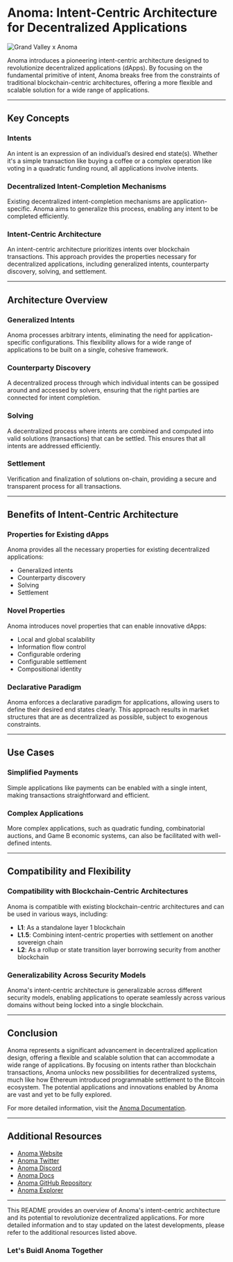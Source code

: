 # Anoma: Intent-Centric Architecture for Decentralized Applications

![Grand Valley x Anoma](resources/gvxanoma.gif)

Anoma introduces a pioneering intent-centric architecture designed to revolutionize decentralized applications (dApps). By focusing on the fundamental primitive of intent, Anoma breaks free from the constraints of traditional blockchain-centric architectures, offering a more flexible and scalable solution for a wide range of applications.

---

## Key Concepts

### Intents

An intent is an expression of an individual’s desired end state(s). Whether it's a simple transaction like buying a coffee or a complex operation like voting in a quadratic funding round, all applications involve intents.

### Decentralized Intent-Completion Mechanisms

Existing decentralized intent-completion mechanisms are application-specific. Anoma aims to generalize this process, enabling any intent to be completed efficiently.

### Intent-Centric Architecture

An intent-centric architecture prioritizes intents over blockchain transactions. This approach provides the properties necessary for decentralized applications, including generalized intents, counterparty discovery, solving, and settlement.

---

## Architecture Overview

### Generalized Intents

Anoma processes arbitrary intents, eliminating the need for application-specific configurations. This flexibility allows for a wide range of applications to be built on a single, cohesive framework.

### Counterparty Discovery

A decentralized process through which individual intents can be gossiped around and accessed by solvers, ensuring that the right parties are connected for intent completion.

### Solving

A decentralized process where intents are combined and computed into valid solutions (transactions) that can be settled. This ensures that all intents are addressed efficiently.

### Settlement

Verification and finalization of solutions on-chain, providing a secure and transparent process for all transactions.

---

## Benefits of Intent-Centric Architecture

### Properties for Existing dApps

Anoma provides all the necessary properties for existing decentralized applications:

- Generalized intents
- Counterparty discovery
- Solving
- Settlement

### Novel Properties

Anoma introduces novel properties that can enable innovative dApps:

- Local and global scalability
- Information flow control
- Configurable ordering
- Configurable settlement
- Compositional identity

### Declarative Paradigm

Anoma enforces a declarative paradigm for applications, allowing users to define their desired end states clearly. This approach results in market structures that are as decentralized as possible, subject to exogenous constraints.

---

## Use Cases

### Simplified Payments

Simple applications like payments can be enabled with a single intent, making transactions straightforward and efficient.

### Complex Applications

More complex applications, such as quadratic funding, combinatorial auctions, and Game B economic systems, can also be facilitated with well-defined intents.

---

## Compatibility and Flexibility

### Compatibility with Blockchain-Centric Architectures

Anoma is compatible with existing blockchain-centric architectures and can be used in various ways, including:

- **L1**: As a standalone layer 1 blockchain
- **L1.5**: Combining intent-centric properties with settlement on another sovereign chain
- **L2**: As a rollup or state transition layer borrowing security from another blockchain

### Generalizability Across Security Models

Anoma's intent-centric architecture is generalizable across different security models, enabling applications to operate seamlessly across various domains without being locked into a single blockchain.

---

## Conclusion

Anoma represents a significant advancement in decentralized application design, offering a flexible and scalable solution that can accommodate a wide range of applications. By focusing on intents rather than blockchain transactions, Anoma unlocks new possibilities for decentralized systems, much like how Ethereum introduced programmable settlement to the Bitcoin ecosystem. The potential applications and innovations enabled by Anoma are vast and yet to be fully explored.

For more detailed information, visit the [Anoma Documentation](https://anoma.net/blog).

---

## Additional Resources

- [Anoma Website](https://anoma.net/)
- [Anoma Twitter](https://x.com/anoma)
- [Anoma Discord](https://discord.gg/TpUxyxvEDs)
- [Anoma Docs](https://anoma.net/blog)
- [Anoma GitHub Repository](https://github.com/anoma)
- [Anoma Explorer]()

---

This README provides an overview of Anoma's intent-centric architecture and its potential to revolutionize decentralized applications. For more detailed information and to stay updated on the latest developments, please refer to the additional resources listed above.

### Let's Buidl Anoma Together
